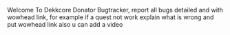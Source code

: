 Welcome To Dekkcore Donator Bugtracker, report all bugs detailed and with wowhead link, for example if a quest not work explain what is wrong and put wowhead link also u can add a video
